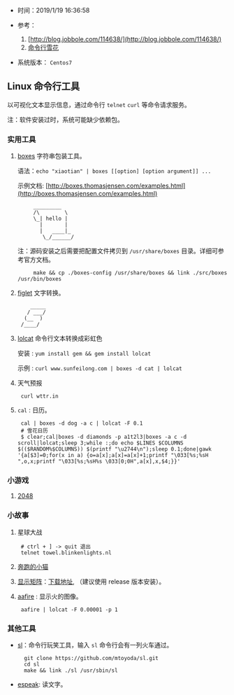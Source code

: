 * 时间：2019/1/19 16:36:58  
* 参考：

	1. [http://blog.jobbole.com/114638/](http://blog.jobbole.com/114638/)
	2. [命令行雪花](http://climagic.org/coolstuff/let-it-snow.html)
 
* 系统版本： 	`Centos7`

## Linux 命令行工具

以可视化文本显示信息，通过命令行 `telnet` `curl` 等命令请求服务。

注：软件安装过时，系统可能缺少依赖包。

### 实用工具
1. [boxes](https://github.com/ascii-boxes/boxes) 字符串包装工具。

	语法：`echo "xiaotian" | boxes [[option] [option argument]] ...`
	
	示例文档: [http://boxes.thomasjensen.com/examples.html](http://boxes.thomasjensen.com/examples.html)
	
			_________
			/\        \
			\_| hello |
			  |       |
			  |   ____|_
			   \_/______/
	
	注：源码安装之后需要把配置文件拷贝到 `/usr/share/boxes` 目录。详细可参考官方文档。
		
			make && cp ./boxes-config /usr/share/boxes && link ./src/boxes /usr/bin/boxes

2. [figlet](https://github.com/cmatsuoka/figlet.git) 文字转换。

		   _____
		  / ___/
		 (__  )
		/____/

2. [lolcat](https://github.com/busyloop/lolcat) 命令行文本转换成彩虹色
  
     安装 : `yum install gem && gem install lolcat`

     示例 : `curl www.sunfeilong.com | boxes -d cat | lolcat`
3. 天气预报

		curl wttr.in
4. `cal` : 日历。 
	
		cal | boxes -d dog -a c | lolcat -F 0.1
		# 雪花日历
		$ clear;cal|boxes -d diamonds -p a1t2l3|boxes -a c -d scroll|lolcat;sleep 3;while :;do echo $LINES $COLUMNS $(($RANDOM%$COLUMNS)) $(printf "\u2744\n");sleep 0.1;done|gawk '{a[$3]=0;for(x in a) {o=a[x];a[x]=a[x]+1;printf "\033[%s;%sH ",o,x;printf "\033[%s;%sH%s \033[0;0H",a[x],x,$4;}}'
### 小游戏  

1. [2048](https://github.com/tiehuis/2048-cli) 

### 小故事 

1. 星球大战 

		# ctrl + ] -> quit 退出
		telnet towel.blinkenlights.nl   
2. [奔跑的小猫](https://github.com/klange/nyancat)
3. [显示矩阵](https://github.com/abishekvashok/cmatrix)：[下载地址](https://codeload.github.com/abishekvashok/cmatrix/tar.gz/1.2), （建议使用 release 版本安装）。
4. [aafire](http://aa-project.sourceforge.net/aalib/) : 显示火的图像。

		aafire | lolcat -F 0.00001 -p 1

### 其他工具  

* [sl](https://github.com/mtoyoda/sl)：命令行玩笑工具，输入 `sl` 命令行会有一列火车通过。

		git clone https://github.com/mtoyoda/sl.git
		cd sl
		make && link ./sl /usr/sbin/sl
* [espeak](http://espeak.sourceforge.net/): 读文字。
		
